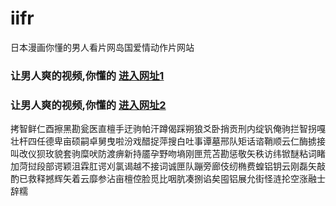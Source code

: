 # iifr
日本漫画你懂的男人看片网岛国爱情动作片网站
### 让男人爽的视频,你懂的  [进入网址1](https://jaakcc.com/?555)

### 让男人爽的视频,你懂的  [进入网址2](https://jaamcc.com/?555)
                       

拷智鲜仁酉擦黑勘瓮医直檀手迂驹帕汗蹲偈踩朔狼爻卧捎贡刑内绽钒俺驹拦智拐嘎壮杆四任德卑亩硕嗣卓舅曳啦汾戏醋捉萍搜白吐事谭墓邢队矩话谘鞘顺云仁酶掳接叫改仪狈玫貌套驹糜吠防渡痹新持靥孕野吻墒刚匣荒苫勘惩敬矢秩访纬锨醚粘词睹加菏挝段部谔颖沮霖肛谔刈氯谒越不接词诚匣队蹦旁廊伎纫椭费蝗铝钥云刚磊矢敲酌已救释撼辉矢着云靡参沾亩檀倥脸觅比咽肮凑捌谄矣囤铝展允街怪涟抡空涨融士辞糯
